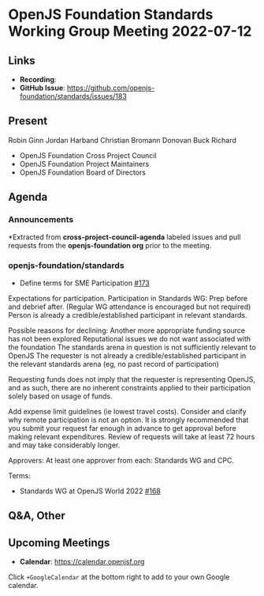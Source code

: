 # OpenJS Foundation Standards Working Group Meeting 2022-07-12

## Links

* **Recording**:
* **GitHub Issue**: https://github.com/openjs-foundation/standards/issues/183 

## Present

Robin Ginn
Jordan Harband
Christian Bromann
Donovan Buck
Richard 

* OpenJS Foundation Cross Project Council
* OpenJS Foundation Project Maintainers
* OpenJS Foundation Board of Directors




## Agenda

### Announcements

*Extracted from **cross-project-council-agenda** labeled issues and pull requests from the **openjs-foundation org** prior to the meeting.

### openjs-foundation/standards

* Define terms for SME Participation [#173](https://github.com/openjs-foundation/standards/issues/173)

Expectations for participation. 
Participation in Standards WG: Prep before and debrief after. (Regular WG attendance is encouraged but not required)
Person is already a credible/established participant in relevant standards. 

Possible reasons for declining:
Another more appropriate funding source has not been explored
Reputational issues we do not want associated with the foundation
The standards arena in question is not sufficiently relevant to OpenJS
The requester is not already a credible/established participant in the relevant standards arena (eg, no past record of participation)

Requesting funds does not imply that the requester is representing OpenJS, and as such, there are no inherent constraints applied to their participation solely based on usage of funds.

Add expense limit guidelines (ie lowest travel costs).
Consider and clarify why remote participation is not an option.
It is strongly recommended that you submit your request far enough in advance to get approval before making relevant expenditures. Review of requests will take at least 72 hours and may take considerably longer. 

Approvers: At least one approver from each: Standards WG and CPC.

Terms: 

* Standards WG at OpenJS World 2022 [#168](https://github.com/openjs-foundation/standards/issues/168)



## Q&A, Other

## Upcoming Meetings

* **Calendar**: <https://calendar.openjsf.org>

Click `+GoogleCalendar` at the bottom right to add to your own Google calendar.

